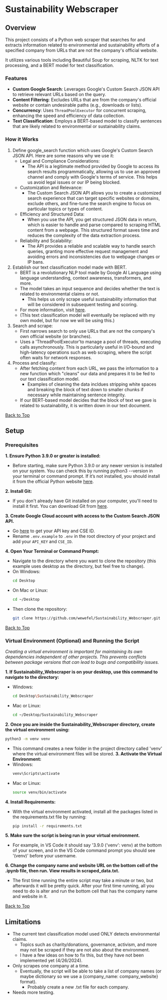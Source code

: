 <a name="top"></a>

# Sustainability Webscraper




## Overview
This project consists of a Python web scraper that searches for and extracts information related to environmental and sustainability efforts of a specified company from URLs that are not the company's official website.  
  
It utilizes various tools including Beautiful Soup for scraping, NLTK for text processing, and a BERT model for text classification.

### Features
- **Custom Google Search**: Leverages Google's Custom Search JSON API to retrieve relevant URLs based on the query.
- **Content Filtering**: Excludes URLs that are from the company's official website or contain undesirable paths (e.g., downloads or lists).
- **Concurrency**: Uses `ThreadPoolExecutor` for concurrent scraping, enhancing the speed and efficiency of data collection.
- **Text Classification**: Employs a BERT-based model to classify sentences that are likely related to environmental or sustainability claims.



### How it Works


1. Define google_search function which uses Google's Custom Search JSON API. Here are some reasons why we use it:
   * Legal and Compliance Considerations:
     * The API is a legitimate method provided by Google to access its search results programmatically, allowing us to use an approved channel and comply with Google's terms of service. This helps us avoid legal issues or our IP being blocked.
   * Customization and Relevance:
     * The Custom Search JSON API allows you to create a customized search experience that can target specific websites or domains, exclude others, and fine-tune the search engine to focus on particular topics or types of content.
   * Efficiency and Structured Data:
     * When you use the API, you get structured JSON data in return, which is easier to handle and parse compared to scraping HTML content from a webpage. This structured format saves time and reduces the complexity of the data extraction process.
   * Reliability and Scalability:
     * The API provides a reliable and scalable way to handle search queries, granting more effective request management and avoiding errors and inconsistencies due to webpage changes or IP bans.
2. Establish our text classification model made with BERT.
   * BERT is a revolutionary NLP tool made by Google AI Language using language understanding, context awareness, transformers, and more.
   * The model takes an input sequence and decides whether the text is related to environmental claims or not.
     * This helps us only scrape useful sustainability information that will be considered in subsequent testing and scoring.
   * For more information, visit [here](https://huggingface.co/Vinoth24/environmental_claims).
   * (This text classification model will eventually be replaced with my own model, but for now we will be using this.)
4. Search and scrape:
   * First narrows search to only use URLs that are not the company's own official website (or branches).
   * Uses a 'ThreadPoolExecutor'to manage a pool of threads, executing calls asynchronously. This is particularly useful in I/O-bound and high-latency operations such as web scraping, where the script often waits for network responses.
5. Process and classify:
   * After fetching content from each URL, we pass the information to a new function which "cleans" our data and prepares it to be fed to our text classification model.
     * Examples of cleaning the data incldues stripping white spaces and breaking the block of text down to smaller chunks if necessary while maintaining sentence integrity.
   * If our BERT-based model decides that the block of text we gave is related to sustainability, it is written down in our text document.

[Back to Top](#top)

<!-- GETTING STARTED -->
## Setup

### Prerequisites

**1. Ensure Python 3.9.0 or greater is installed:**
* Before starting, make sure Python 3.9.0 or any newer version is installed on your system. You can check this by running python3 --version in your terminal or command prompt. If it’s not installed, you should install it from the official Python website [here](https://www.python.org/downloads).

**2. Install Git:**
* If you don't already have Git installed on your computer, you'll need to install it first. You can download Git from [here](https://git-scm.com/).

**3. Create Google Cloud account with access to the Custom Search JSON API.**
* Go [here](https://developers.google.com/custom-search/v1/overview) to get your API key and CSE ID.
* Rename `.env.example` to `.env` in the root directory of your project and add your `API_KEY` and `CSE_ID`.

**4. Open Your Terminal or Command Prompt:**
* Navigate to the directory where you want to clone the repository (this example uses desktop as the directory, but feel free to change).  
* On Windows:
   ``` sh
   cd Desktop
   ```
* On Mac or Linux:
   ``` sh
   cd ~/Desktop
   ```
* Then clone the repository:
   ``` sh
   git clone https://github.com/wewefel/Sustainability_Webscraper.git
   ```
[Back to Top](#top)


### Virtual Environment (Optional) and Running the Script

_Creating a virtual environment is important for maintaining its own dependencies independent of other projects. This prevents conflicts between package versions that can lead to bugs and compatibility issues._

**1. If Sustainability_Webscraper is on your desktop, use this command to navigate to the directory:**
* Windows:
  ``` sh
  cd Desktop\Sustainability_Webscraper
  ```

* Mac or Linux:
  ``` sh
  cd ~/Desktop/Sustainability_Webscraper
  ```
**2. Once you are inside the Sustainability_Webscraper directory, create the virtual environment using:**
   ``` sh
   python3 -m venv venv
   ```
* This command creates a new folder in the project directory called 'venv' where the virtual environment files will be stored.
**3. Activate the Virtual Environment:**
* Windows:
  ``` sh
  venv\Scripts\activate
  ```
* Mac or Linux:
  ``` sh
  source venv/bin/activate
  ```
**4. Install Requirements:**
* With the virtual environment activated, install all the packages listed in the requirements.txt file by running:
  ``` sh
  pip install -r requirements.txt
  ```
**5. Make sure the script is being run in your virtual environment.**
* For example, in VS Code it should say '3.9.0 ('venv': venv) at the bottom of your screen, and in the VS Code command prompt you should see '(venv)' before your username.

**6. Change the company name and website URL on the bottom cell of the .ipynb file, then run. View results in scraped_data.txt.**
* The first time running the entire script may take a minute or two, but afterwards it will be pretty quick. After your first time running, all you need to do is alter and run the bottom cell that has the company name and website in it.

[Back to Top](#top)

## Limitations

* The current text classification model used ONLY detects environmental claims.
  * Topics such as charity/donations, governance, activism, and more may not be scraped if they are not also about the environment.
  * I have a few ideas on how to fix this, but they have not been implemented yet (4/26/2024).
* Only scrapes one company at a time.
  * Eventually, the script will be able to take a list of company names (or maybe dictionary so we use a {company_name: company_website} format).
    * Probably create a new .txt file for each company.
* Needs more testing.
